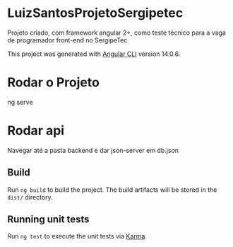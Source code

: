 # LuizSantosProjetoSergipetec

Projeto criado, com framework angular 2+, como teste técnico para a vaga de programador front-end no SergipeTec

This project was generated with [Angular CLI](https://github.com/angular/angular-cli) version 14.0.6.

# Rodar o Projeto

ng serve

# Rodar api

Navegar até a pasta backend e dar json-server em db.json

## Build

Run `ng build` to build the project. The build artifacts will be stored in the `dist/` directory.

## Running unit tests

Run `ng test` to execute the unit tests via [Karma](https://karma-runner.github.io).
